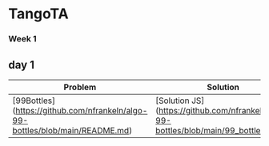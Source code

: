 # TangoTA

### Week 1
## day 1
| Problem | Solution |
| ------------- | ------------- |
|[99Bottles] (https://github.com/nfrankeln/algo-99-bottles/blob/main/README.md)|[Solution JS] (https://github.com/nfrankeln/algo-99-bottles/blob/main/99_bottles.js)|
